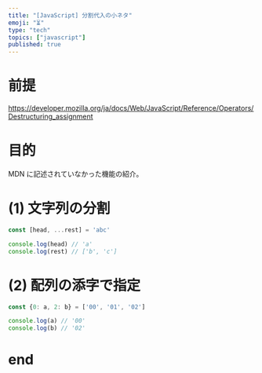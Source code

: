 ```yaml
---
title: "[JavaScript] 分割代入の小ネタ"
emoji: "⏳"
type: "tech"
topics: ["javascript"]
published: true
---
```


# 前提

https://developer.mozilla.org/ja/docs/Web/JavaScript/Reference/Operators/Destructuring_assignment

# 目的

MDN に記述されていなかった機能の紹介。

# (1) 文字列の分割

```js
const [head, ...rest] = 'abc'
```

```js
console.log(head) // 'a'
console.log(rest) // ['b', 'c']
```

# (2) 配列の添字で指定

```js
const {0: a, 2: b} = ['00', '01', '02']
```

```js
console.log(a) // '00'
console.log(b) // '02'
```

# end
